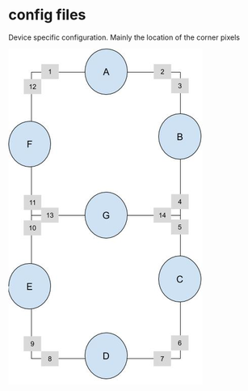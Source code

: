 # config files

Device specific configuration. Mainly the location of the corner pixels

![](layout.jpg)